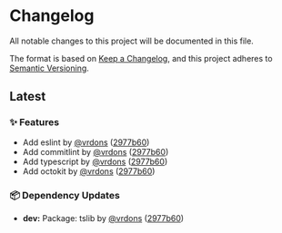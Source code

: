 # Changelog

All notable changes to this project will be documented in this file.

The format is based on [Keep a Changelog](https://keepachangelog.com/en/1.0.0/),
and this project adheres to [Semantic Versioning](https://semver.org/spec/v2.0.0.html).

## Latest

### ✨ Features

- Add eslint by [@vrdons](https://github.com/vrdons) ([2977b60](https://github.com/vrdons/module-template/commit/2977b60e3855fe6b6c49fbf8766cdf4fb19c0ce0))
- Add commitlint by [@vrdons](https://github.com/vrdons) ([2977b60](https://github.com/vrdons/module-template/commit/2977b60e3855fe6b6c49fbf8766cdf4fb19c0ce0))
- Add typescript by [@vrdons](https://github.com/vrdons) ([2977b60](https://github.com/vrdons/module-template/commit/2977b60e3855fe6b6c49fbf8766cdf4fb19c0ce0))
- Add octokit by [@vrdons](https://github.com/vrdons) ([2977b60](https://github.com/vrdons/module-template/commit/2977b60e3855fe6b6c49fbf8766cdf4fb19c0ce0))

### 📦 Dependency Updates

- **dev:** Package: tslib by [@vrdons](https://github.com/vrdons) ([2977b60](https://github.com/vrdons/module-template/commit/2977b60e3855fe6b6c49fbf8766cdf4fb19c0ce0))


